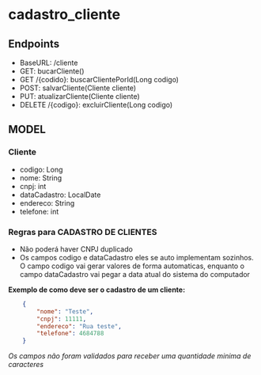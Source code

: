 # cadastro_cliente

## Endpoints
- BaseURL: /cliente
- GET: bucarCliente()
- GET /{codido}: buscarClientePorId(Long codigo)
- POST: salvarCliente(Cliente cliente)
- PUT: atualizarCliente(Cliente cliente)
- DELETE /{codigo}: excluirCliente(Long codigo)

## MODEL
### Cliente
- codigo: Long
- nome: String
- cnpj: int
- dataCadastro: LocalDate
- endereco: String
- telefone: int

### Regras para CADASTRO DE CLIENTES
- Não poderá haver CNPJ duplicado
- Os campos codigo e dataCadastro eles se auto implementam sozinhos. O campo codigo vai gerar valores de forma automaticas, enquanto o campo dataCadastro vai pegar a data atual do sistema do computador

**__Exemplo de como deve ser o cadastro de um cliente:__**
``` JSON
    {
        "nome": "Teste",
        "cnpj": 11111,
        "endereco": "Rua teste",
        "telefone": 4684788
    }
```
_Os campos não foram validados para receber uma quantidade minima de caracteres_
